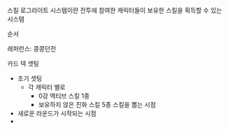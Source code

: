 스킬 로그라이트 시스템이란 전투에 참여한 캐릭터들이 보유한 스킬을 획득할 수 있는 시스템

순서

레퍼런스: 콩콩던전


카드 덱 셋팅
- 초기 셋팅
	- 각 캐릭터 별로
		- 0강 액티브 스킬 1종
		- 보유하지 않은 진화 스킬 5종
스킬을 뽑는 시점
- 새로운 라운드가 시작되는 시점
- 